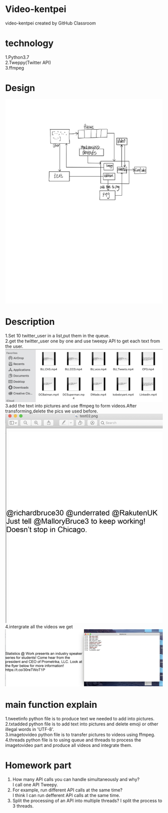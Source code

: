 # Video-kentpei
video-kentpei created by GitHub Classroom
# technology 
1.Python3.7  
2.Tweppy(Twitter API)  
3.ffmpeg  
# Design
 ![image](https://github.com/kentpei/miniproject3/blob/master/arch.JPG)
# Description
1.Set 10 twitter_user in a list,put them in the queue.  
2.get the twitter_user one by one and use tweepy API to get each text from the user.
![image](https://github.com/kentpei/miniproject3/blob/master/screenshot.png)
3.add the text into pictures and use ffmpeg to form videos.After transforming,delete the pics we used before.  
![image](https://github.com/kentpei/miniproject3/blob/master/screenshot1.png)
4.intergrate all the videos we get
![image](https://github.com/kentpei/miniproject3/blob/master/screenshot2.png)
# main function explain
1.tweetinfo python file is to produce text we needed to add into pictures.  
2.txtadded python file is to add text into pictures and delete emoji or other illegal words in 'UTF-8'.  
3.imagetovideo python file is to transfer pictures to videos using ffmpeg.  
4.threads python file is to using queue and threads to process the imagetovideo part and produce all videos and integrate them.  
# Homework part
1. How many API calls you can handle simultaneously and why?  
I call one API Tweepy.  
2. For example, run different API calls at the same time?  
I think I can run defferent API calls at the same time.
3. Split the processing of an API into multiple threads?
I split the process to 3 threads.
